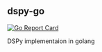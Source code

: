 dspy-go
-------
[![Go Report Card](https://goreportcard.com/badge/github.com/XiaoConstantine/dspy-go)](https://goreportcard.com/report/github.com/XiaoConstantine/dspy-go)



DSPy implementaion in golang
